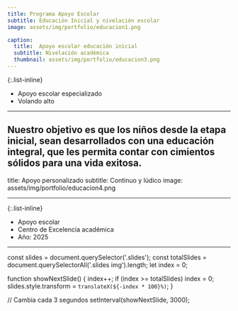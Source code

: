 ```yaml
---
title: Programa Apoyo Escolar
subtitle: Educación Inicial y nivelación escolar
image: assets/img/portfolio/educacion1.png

caption:
  title:  Apoyo escolar educación inicial
  subtitle: Nivelación académica 
  thumbnail: assets/img/portfolio/educacion3.png
---
```


{:.list-inline}
- Apoyo escolar especializado
- Volando alto

---
Nuestro objetivo es que los niños desde la etapa inicial, sean desarrollados con una educación integral, que les permita contar con cimientos sólidos para una vida exitosa.
---

title: Apoyo personalizado
subtitle: Continuo y lúdico
image: assets/img/portfolio/educacion4.png

---

{:.list-inline}
- Apoyo escolar
- Centro de Excelencia académica
- Año: 2025
---
const slides = document.querySelector('.slides');
const totalSlides = document.querySelectorAll('.slides img').length;
let index = 0;

function showNextSlide() {
  index++;
  if (index >= totalSlides) index = 0;
  slides.style.transform = `translateX(${-index * 100}%)`;
}

// Cambia cada 3 segundos
setInterval(showNextSlide, 3000);
